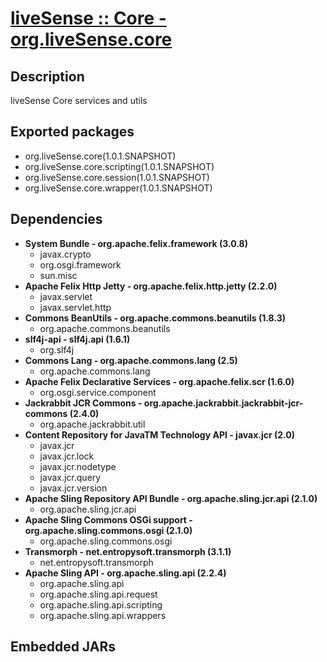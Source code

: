 # [liveSense :: Core - org.liveSense.core](http://github.com/liveSense/org.liveSense.core)
## Description
liveSense Core services and utils
## Exported packages
* org.liveSense.core(1.0.1.SNAPSHOT)
* org.liveSense.core.scripting(1.0.1.SNAPSHOT)
* org.liveSense.core.session(1.0.1.SNAPSHOT)
* org.liveSense.core.wrapper(1.0.1.SNAPSHOT)
## Dependencies
* __System Bundle - org.apache.felix.framework (3.0.8)__
	* javax.crypto
	* org.osgi.framework
	* sun.misc
* __Apache Felix Http Jetty - org.apache.felix.http.jetty (2.2.0)__
	* javax.servlet
	* javax.servlet.http
* __Commons BeanUtils - org.apache.commons.beanutils (1.8.3)__
	* org.apache.commons.beanutils
* __slf4j-api - slf4j.api (1.6.1)__
	* org.slf4j
* __Commons Lang - org.apache.commons.lang (2.5)__
	* org.apache.commons.lang
* __Apache Felix Declarative Services - org.apache.felix.scr (1.6.0)__
	* org.osgi.service.component
* __Jackrabbit JCR Commons - org.apache.jackrabbit.jackrabbit-jcr-commons (2.4.0)__
	* org.apache.jackrabbit.util
* __Content Repository for JavaTM Technology API - javax.jcr (2.0)__
	* javax.jcr
	* javax.jcr.lock
	* javax.jcr.nodetype
	* javax.jcr.query
	* javax.jcr.version
* __Apache Sling Repository API Bundle - org.apache.sling.jcr.api (2.1.0)__
	* org.apache.sling.jcr.api
* __Apache Sling Commons OSGi support - org.apache.sling.commons.osgi (2.1.0)__
	* org.apache.sling.commons.osgi
* __Transmorph - net.entropysoft.transmorph (3.1.1)__
	* net.entropysoft.transmorph
* __Apache Sling API - org.apache.sling.api (2.2.4)__
	* org.apache.sling.api
	* org.apache.sling.api.request
	* org.apache.sling.api.scripting
	* org.apache.sling.api.wrappers
## Embedded JARs
